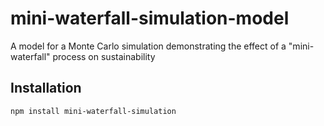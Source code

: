 # mini-waterfall-simulation-model
A model for a Monte Carlo simulation demonstrating the effect of a "mini-waterfall" process on sustainability

## Installation

```
npm install mini-waterfall-simulation
```
